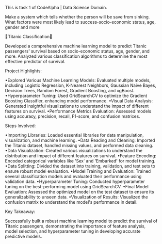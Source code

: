 This is task 1 of CodeAlpha | Data Science Domain.

Make a system which tells whether the person will be save from sinking. What factors were most likely lead to success-socio-economic status, age, gender and more

 🚢Titanic Classification🌊
 
Developed a comprehensive machine learning model to predict Titanic passengers' survival based on socio-economic status, age, gender, and more. Analyzed various classification algorithms to determine the most effective predictor of survival.

Project Highlights:

•Explored Various Machine Learning Models: Evaluated multiple models, including Logistic Regression, K-Nearest Neighbors, Gaussian Naive Bayes, Decision Trees, Random Forest, Gradient Boosting, and xgBoost.
•Hyperparameter Tuning: Used GridSearchCV to optimize the Gradient Boosting Classifier, enhancing model performance.
•Visual Data Analysis: Generated insightful visualizations to understand the impact of different features on survival.
•Performance Metrics Evaluation: Assessed models using accuracy, precision, recall, F1-score, and confusion matrices.

Steps Involved:

•Importing Libraries: Loaded essential libraries for data manipulation, visualization, and machine learning.
•Data Reading and Cleaning: Imported the Titanic dataset, handled missing values, and performed data cleaning.
•Data Visualization: Created various visualizations to understand the distribution and impact of different features on survival.
•Feature Encoding: Encoded categorical variables like 'Sex' and 'Embarked' for model training.
•Data Splitting: Divided the dataset into training, validation, and test sets to ensure robust model evaluation.
•Model Training and Evaluation: Trained several classification models and evaluated their performance using validation data.
•Hyperparameter Tuning: Conducted hyperparameter tuning on the best-performing model using GridSearchCV.
•Final Model Evaluation: Assessed the optimized model on the test dataset to ensure its generalizability to unseen data.
•Visualization of Results: Visualized the confusion matrix to understand the model's performance in detail.

Key Takeaway:

Successfully built a robust machine learning model to predict the survival of Titanic passengers, demonstrating the importance of feature analysis, model selection, and hyperparameter tuning in developing accurate predictive models.

